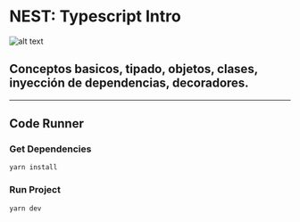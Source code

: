 # NEST: Typescript Intro

![alt text](https://seeklogo.com/images/N/nestjs-logo-09342F76C0-seeklogo.com.png "Nest LOGO")

## Conceptos basicos, tipado, objetos, clases, inyección de dependencias, decoradores.

---


## Code Runner

### Get Dependencies

`yarn install`


### Run Project

`yarn dev`
